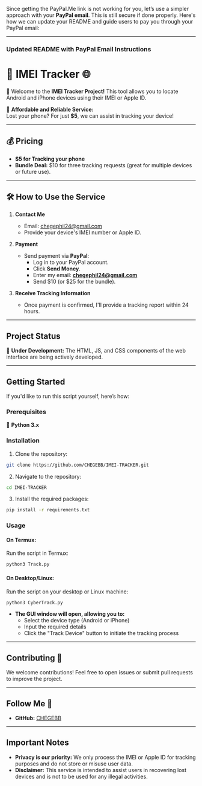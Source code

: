 Since getting the PayPal.Me link is not working for you, let’s use a simpler approach with your **PayPal email**. This is still secure if done properly. Here's how we can update your README and guide users to pay you through your PayPal email:

---

### Updated README with PayPal Email Instructions

# 📱 IMEI Tracker 🌐

🚀 Welcome to the **IMEI Tracker Project!** This tool allows you to locate Android and iPhone devices using their IMEI or Apple ID.  

🌟 **Affordable and Reliable Service:**  
Lost your phone? For just **$5**, we can assist in tracking your device!

---

## 💰 Pricing  
- **$5 for Tracking your phone**  
- **Bundle Deal:** $10 for three tracking requests (great for multiple devices or future use).  

---

## 🛠️ How to Use the Service  
1. **Contact Me**  
   - Email: [chegephil24@gmail.com](mailto:chegephil24@gmail.com)  
   - Provide your device's IMEI number or Apple ID.  

2. **Payment**  
   - Send payment via **PayPal**:  
     - Log in to your PayPal account.  
     - Click **Send Money**.  
     - Enter my email: **chegephil24@gmail.com**  
     - Send $10 (or $25 for the bundle).  

3. **Receive Tracking Information**  
   - Once payment is confirmed, I'll provide a tracking report within 24 hours.

---

## Project Status  
🚧 **Under Development:** The HTML, JS, and CSS components of the web interface are being actively developed.  

---

## Getting Started  
If you'd like to run this script yourself, here’s how:  

### Prerequisites  
🐍 **Python 3.x**  

### Installation  
1. Clone the repository:  
```bash
git clone https://github.com/CHEGEBB/IMEI-TRACKER.git
```

2. Navigate to the repository:  
```bash
cd IMEI-TRACKER
```

3. Install the required packages:  
```bash
pip install -r requirements.txt
```

### Usage  
#### On Termux:  
Run the script in Termux:  
```bash
python3 Track.py
```

#### On Desktop/Linux:  
Run the script on your desktop or Linux machine:  
```bash
python3 CyberTrack.py
```

- **The GUI window will open, allowing you to:**  
  - Select the device type (Android or iPhone)  
  - Input the required details  
  - Click the "Track Device" button to initiate the tracking process  

---

## Contributing 🤝  
We welcome contributions! Feel free to open issues or submit pull requests to improve the project.  

---

## Follow Me 👣  
- **GitHub:** [CHEGEBB](https://github.com/CHEGEBB)  

---

## Important Notes  
- **Privacy is our priority:** We only process the IMEI or Apple ID for tracking purposes and do not store or misuse user data.  
- **Disclaimer:** This service is intended to assist users in recovering lost devices and is not to be used for any illegal activities.  
